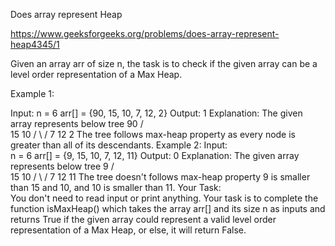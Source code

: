 Does array represent Heap

https://www.geeksforgeeks.org/problems/does-array-represent-heap4345/1

Given an array arr of size n, the task is to check if the given array can be a level order representation of a Max Heap.

Example 1:

Input:
n = 6
arr[] = {90, 15, 10, 7, 12, 2}
Output: 
1
Explanation: 
The given array represents below tree
       90
     /    \
   15      10
  /  \     /
7    12  2
The tree follows max-heap property as every
node is greater than all of its descendants.
Example 2:
Input:  
n = 6
arr[] = {9, 15, 10, 7, 12, 11}
Output:
0
Explanation:
The given array represents below tree
       9
     /    \
   15      10
  /  \     /
7    12  11
The tree doesn't follows max-heap property 9 is
smaller than 15 and 10, and 10 is smaller than 11. 
Your Task:  
You don't need to read input or print anything. Your task is to complete the function isMaxHeap() which takes the array arr[] and its size n as inputs and returns True if the given array could represent a valid level order representation of a Max Heap, or else, it will return False.
